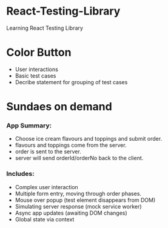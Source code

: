 # React-Testing-Library
Learning React Testing Library

# Color Button
  - User interactions
  - Basic test cases
  - Decribe statement for grouping of test cases

# Sundaes on demand
  ### App Summary:
  - Choose ice cream flavours and toppings and submit order.
  - flavours and toppings come from the server.
  - order is sent to the server.
  - server will send orderId/orderNo back to the client. 
  
  ### Includes:
  - Complex user interaction
  - Multiple form entry, moving through order phases.
  - Mouse over popup (test element disappears from DOM)
  - Simulating server response (mock service worker)
  - Async app updates (awaiting DOM changes)
  - Global state via context

